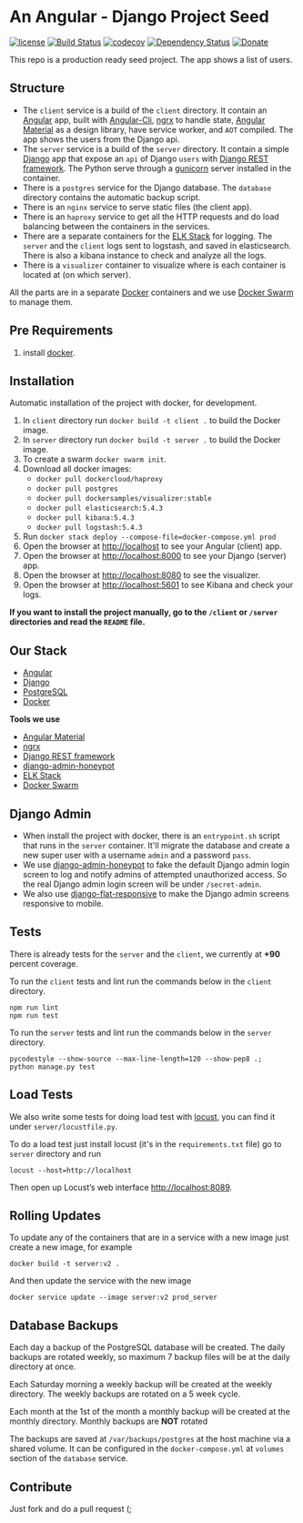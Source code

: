 # An Angular - Django Project Seed

[![license][license-image]][license-url] [![Build Status][travis-image]][travis-url] [![codecov][codecov-image]][codecov-url] [![Dependency Status][dependencyci-image]][dependencyci-url] [![Donate][donate-image]][donate-url]

This repo is a production ready seed project. The app shows a list of users.

## Structure

* The `client` service is a build of the `client` directory. It contain an [Angular](https://angular.io/) app, built with [Angular-Cli](https://github.com/angular/angular-cli), [ngrx](https://github.com/ngrx) to handle state, [Angular Material](https://github.com/angular/material2) as a design library, have service worker, and `AOT` compiled. The app shows the users from the Django api.
* The `server` service is a build of the `server` directory. It contain a simple [Django](https://www.djangoproject.com/) app that expose an `api` of Django `users` with [Django REST framework](http://www.django-rest-framework.org/). The Python serve through a [gunicorn](http://gunicorn.org/) server installed in the container.
* There is a `postgres` service for the Django database. The `database` directory contains the automatic backup script.
* There is an `nginx` service to serve static files (the client app).
* There is an `haproxy` service to get all the HTTP requests and do load balancing between the containers in the services.
* There are a separate containers for the [ELK Stack](https://www.elastic.co/products) for logging. The `server` and the `client` logs sent to logstash, and saved in elasticsearch. There is also a kibana instance to check and analyze all the logs.
* There is a `visualizer` container to visualize where is each container is located at (on which server).

All the parts are in a separate [Docker](https://www.docker.com/) containers and we use [Docker Swarm](https://docs.docker.com/engine/swarm/) to manage them.

## Pre Requirements

1. install [docker](https://www.docker.com/).

## Installation

Automatic installation of the project with docker, for development.

1. In `client` directory run `docker build -t client .` to build the Docker image.
2. In `server` directory run `docker build -t server .` to build the Docker image.
3. To create a swarm `docker swarm init`.
4. Download all docker images:
    * `docker pull dockercloud/haproxy`  
    * `docker pull postgres`  
    * `docker pull dockersamples/visualizer:stable`  
    * `docker pull elasticsearch:5.4.3`  
    * `docker pull kibana:5.4.3`  
    * `docker pull logstash:5.4.3`  
5. Run `docker stack deploy --compose-file=docker-compose.yml prod`
6. Open the browser at [http://localhost](http://localhost) to see your Angular (client) app.
7. Open the browser at [http://localhost:8000](http://localhost:8000) to see your Django (server) app.
8. Open the browser at [http://localhost:8080](http://localhost:8080) to see the visualizer.
9. Open the browser at [http://localhost:5601](http://localhost:5601) to see Kibana and check your logs.

**If you want to install the project manually, go to the `/client` or `/server` directories and read the `README` file.**

## Our Stack

* [Angular](https://angular.io/)
* [Django](https://www.djangoproject.com/)
* [PostgreSQL](http://www.postgresql.org/)
* [Docker](https://www.docker.com/)

**Tools we use**

  * [Angular Material](https://material.angular.io/)
  * [ngrx](https://github.com/ngrx)
  * [Django REST framework](http://www.django-rest-framework.org/)
  * [django-admin-honeypot](http://django-admin-honeypot.readthedocs.io/en/latest/)
  * [ELK Stack](https://www.elastic.co/products)
  * [Docker Swarm](https://docs.docker.com/engine/swarm/)

## Django Admin

  * When install the project with docker, there is an `entrypoint.sh` script that runs in the `server` container. It'll migrate the database and create a new super user with a username `admin` and a password `pass`.
  * We use [django-admin-honeypot](https://github.com/dmpayton/django-admin-honeypot) to fake the default Django admin login screen to log and notify admins of attempted unauthorized access. So the real Django admin login screen will be under `/secret-admin`.
  * We also use [django-flat-responsive](https://github.com/elky/django-flat-responsive) to make the Django admin screens responsive to mobile.

## Tests

There is already tests for the `server` and the `client`, we currently at **+90** percent coverage.

To run the `client` tests and lint run the commands below in the `client` directory.

```
npm run lint
npm run test
```

To run the `server` tests and lint run the commands below in the `server` directory.

```
pycodestyle --show-source --max-line-length=120 --show-pep8 .;
python manage.py test
```

## Load Tests

We also write some tests for doing load test with [locust](http://locust.io/), you can find it under `server/locustfile.py`.

To do a load test just install locust (it's in the `requirements.txt` file) go to `server` directory and run

```
locust --host=http://localhost
```

Then open up Locust’s web interface [http://localhost:8089](http://localhost:8089).

## Rolling Updates

To update any of the containers that are in a service with a new image just create a new image, for example

```
docker build -t server:v2 .
```

And then update the service with the new image

```
docker service update --image server:v2 prod_server
```

## Database Backups

Each day a backup of the PostgreSQL database will be created. The daily backups are rotated weekly, so maximum 7 backup files will be at the daily directory at once.

Each Saturday morning a weekly backup will be created at the weekly directory. The weekly backups are rotated on a 5 week cycle.

Each month at the 1st of the month a monthly backup will be created at the monthly directory. Monthly backups are **NOT** rotated

The backups are saved at `/var/backups/postgres` at the host machine via a shared volume. It can be configured in the `docker-compose.yml` at `volumes` section of the `database` service.

## Contribute

Just fork and do a pull request (;

[license-image]: https://img.shields.io/badge/license-ISC-blue.svg
[license-url]: https://github.com/nirgn975/Angular-Django-cluster/blob/master/LICENSE
[travis-image]: https://travis-ci.org/nirgn975/Angular-Django-cluster.svg?branch=master
[travis-url]: https://travis-ci.org/nirgn975/Angular-Django-cluster
[codecov-image]: https://codecov.io/gh/nirgn975/Angular-Django-cluster/branch/master/graph/badge.svg
[codecov-url]: https://codecov.io/gh/nirgn975/Angular-Django-cluster
[dependencyci-image]: https://dependencyci.com/github/nirgn975/Angular-Django-cluster/badge
[dependencyci-url]: https://dependencyci.com/github/nirgn975/Angular-Django-cluster
[donate-image]: https://img.shields.io/badge/Donate-PayPal-lightgrey.svg
[donate-url]: https://www.paypal.me/nirgn/2
